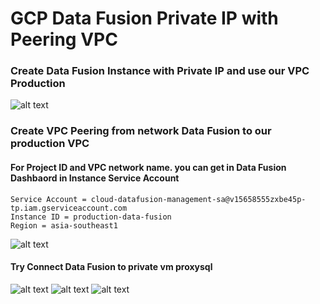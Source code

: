 # GCP Data Fusion Private IP with Peering VPC

### Create Data Fusion Instance with Private IP and use our VPC Production
![alt text](https://i.imgur.com/zXArtrw.png)

### Create VPC Peering from network Data Fusion to our production VPC
#### For Project ID and VPC network name. you can get in Data Fusion Dashbaord in Instance Service Account
```
Service Account = cloud-datafusion-management-sa@v15658555zxbe45p-tp.iam.gserviceaccount.com
Instance ID = production-data-fusion
Region = asia-southeast1
```
![alt text](https://i.imgur.com/96tzzVr.png)

#### Try Connect Data Fusion to private vm proxysql
![alt text](https://i.imgur.com/zTmXtrE.png)
![alt text](https://i.imgur.com/tCqHyCK.png)
![alt text](https://i.imgur.com/rkQQfLd.png)
